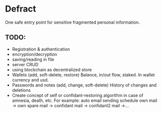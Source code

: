 # Defract

One safe entry point for sensitive fragmented personal information.

## TODO:

- Registration & authentication
- encryption/decryption
- saving/reading in file
- server CRUD
- using blockchain as decentralized store
- Wallets (add, soft-delete, restore)
  Balance, in/out flow, staked. In wallet currency and usd.
- Passwords and notes (add, change, soft-delete)
  History of changes and deletions
- Create concept of self or confidant-restoring algorithm in case of amnesia, death, etc.
  For example: auto email sending schedule own mail -> own spare mail -> confidant mail -> confidant2 mail ->...
